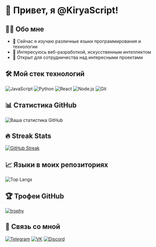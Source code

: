 # 👋 Привет, я @KiryaScript!

## 👨‍💻 Обо мне
- 🌱 Сейчас я изучаю различные языки программирования и технологии
- 👀 Интересуюсь веб-разработкой, искусственным интеллектом
- 💞️ Открыт для сотрудничества над интересными проектами

## 🛠 Мой стек технологий
![JavaScript](https://img.shields.io/badge/-JavaScript-F7DF1E?style=flat-square&logo=javascript&logoColor=black)
![Python](https://img.shields.io/badge/-Python-3776AB?style=flat-square&logo=Python&logoColor=white)
![React](https://img.shields.io/badge/-React-61DAFB?style=flat-square&logo=react&logoColor=black)
![Node.js](https://img.shields.io/badge/-Node.js-339933?style=flat-square&logo=Node.js&logoColor=white)
![Git](https://img.shields.io/badge/-Git-F05032?style=flat-square&logo=git&logoColor=white)

## 📊 Статистика GitHub
![Ваша статистика GitHub](https://github-readme-stats.vercel.app/api?username=KiryaScript&show_icons=true&theme=radical)

## 🔥 Streak Stats
[![GitHub Streak](https://github-readme-streak-stats.herokuapp.com/?user=KiryaScript&theme=dark)](https://git.io/streak-stats)

## 📈 Языки в моих репозиториях
![Top Langs](https://github-readme-stats.vercel.app/api/top-langs/?username=KiryaScript&layout=compact&theme=vision-friendly-dark)

## 🏆 Трофеи GitHub
[![trophy](https://github-profile-trophy.vercel.app/?username=KiryaScript&theme=onedark)](https://github.com/ryo-ma/github-profile-trophy)

## 🤝 Связь со мной
[![Telegram](https://img.shields.io/badge/-Telegram-2CA5E0?style=flat-square&logo=telegram&logoColor=white)](https://t.me/devjijlk)
[![VK](https://img.shields.io/badge/-VK-4680C2?style=flat-square&logo=vk&logoColor=white)](https://vk.com/devvorsky)
[![Discord](https://img.shields.io/badge/-Discord-7289DA?style=flat-square&logo=discord&logoColor=white)](https://discord.com/users/414028016801546240)
